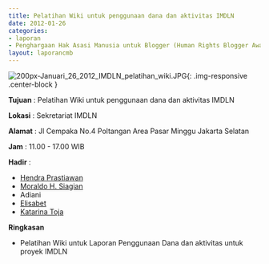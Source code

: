 ```yaml
---
title: Pelatihan Wiki untuk penggunaan dana dan aktivitas IMDLN
date: 2012-01-26
categories:
- laporan
- Penghargaan Hak Asasi Manusia untuk Blogger (Human Rights Blogger Award)
layout: laporancmb
---
```



![200px-Januari_26_2012_IMDLN_pelatihan_wiki.JPG](/uploads/200px-Januari_26_2012_IMDLN_pelatihan_wiki.JPG){: .img-responsive .center-block }


**Tujuan** : Pelatihan Wiki untuk penggunaan dana dan aktivitas IMDLN 

**Lokasi** : Sekretariat IMDLN 

**Alamat** : Jl Cempaka No.4 Poltangan Area Pasar Minggu Jakarta Selatan 

**Jam** : 11.00 - 17.00 WIB 

**Hadir** :
* [Hendra Prastiawan](http://wiki.ciptamedia.org/wiki/Hendra_Prastiawan)
* [Moraldo H. Siagian](http://wiki.ciptamedia.org/wiki/Moraldo_H._Siagian)
* Adiani
* [Elisabet](http://wiki.ciptamedia.org/wiki/Elisabet)
* [Katarina Toja](http://wiki.ciptamedia.org/wiki/Katarina_Toja)

**Ringkasan** 
* Pelatihan Wiki untuk Laporan Penggunaan Dana dan aktivitas untuk proyek IMDLN
